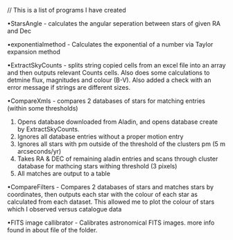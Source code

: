 // This is a list of programs I have created

•StarsAngle - calculates the angular seperation between stars of given RA and Dec

•exponentialmethod - Calculates the exponential of a number via Taylor expansion method

•ExtractSkyCounts - splits string copied cells from an excel file into an array and then outputs relevant Counts cells. Also does some calculations to detmine flux, magnitudes and colour (B-V). Also added a check with an error message if strings are different sizes.

•CompareXmls - compares 2 databases of stars for matching entries (within some thresholds)
1) Opens database downloaded from Aladin, and opens database create by ExtractSkyCounts.
2) Ignores all database entries without a proper motion entry
3) Ignores all stars with pm outside of the threshold of the clusters pm (5 m arcseconds/yr)
4) Takes RA & DEC of remaining aladin entries and scans through cluster database for mathcing stars withing threshold (3 pixels)
5) All matches are output to a table

•CompareFilters - Compares 2 databases of stars and matches stars by coordinates, then outputs each star with the colour of each star as calculated from each dataset. This allowed me to plot the colour of stars which I observed versus catalogue data

•FITS image callibrator - Calibrates astronomical FITS images. more info found in about file of the folder.

